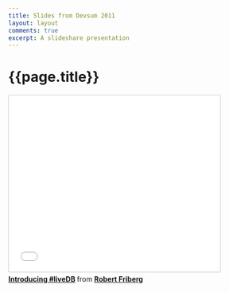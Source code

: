 ```yaml
---
title: Slides from Devsum 2011
layout: layout
comments: true
excerpt: A slideshare presentation
---
```


# {{page.title}}
<iframe src="//www.slideshare.net/slideshow/embed_code/8122500" width="425" height="355" frameborder="0" marginwidth="0" marginheight="0" scrolling="no" style="border:1px solid #CCC; border-width:1px; margin-bottom:5px; max-width: 100%;" allowfullscreen> </iframe> <div style="margin-bottom:5px"> <strong> <a href="//www.slideshare.net/rofr/introducing-livedb" title="Introducing #liveDB" target="_blank">Introducing #liveDB</a> </strong> from <strong><a href="//www.slideshare.net/rofr" target="_blank">Robert Friberg</a></strong> </div>
